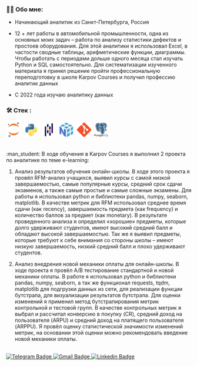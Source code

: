### :man_technologist: Обо мне:

- Начинающий аналитик из Санкт-Петербурга, Россия

- 12 + лет работы в автомобильной промышленности, одна из основных моих задач – работа по анализу статистики дефектов и простоев оборудования. Для этой аналитики я использовал Excel, в частости сводные таблицы, арифметические функции, диаграммы. Чтобы работать с периодами дольше одного месяца стал изучать Python и SQL самостоятельно. Для систематизации изученного материала я принял решение пройти профессиональную переподготовку в школе Karpov Courses и получил профессию аналитик данных

- С 2022 года изучаю аналитику данных


### :hammer_and_wrench: Стек :

<div>
  <img src="https://github.com/devicons/devicon/blob/master/icons/jupyter/jupyter-original.svg" title="Jupyter" alt="Jupyter" width="40" height="40"/>&nbsp;
  <img src="https://github.com/devicons/devicon/blob/master/icons/python/python-original.svg" title="Python" alt="Python" width="40" height="40"/>&nbsp;
  <img src="https://github.com/devicons/devicon/blob/master/icons/pandas/pandas-original.svg" title="Pandas" alt="Pandas" width="40" height="40"/>&nbsp;
  <img src="https://github.com/devicons/devicon/blob/master/icons/numpy/numpy-original.svg" title="Numpy" alt="Numpy" width="40" height="40"/>&nbsp;
  <img src="https://github.com/devicons/devicon/blob/master/icons/git/git-original.svg" title="Git" alt="Git" width="40" height="40"/>&nbsp;
  <img src="https://github.com/devicons/devicon/blob/master/icons/postgresql/postgresql-original-wordmark.svg" title="PostgreSQL" alt="PostgreSQL" width="40" height="40"/>&nbsp; 
</div>

<br>
<br> :man_student: В ходе обучения в Karpov Courses я выполнил 2 проекта по аналитике по теме e-learning:

1.	Анализ результатов обучения онлайн-школы. В ходе этого проекта я провёл RFM-анализ учащихся, выявил курсы с самой низкой завершаемостью, самые популярные курсы, средний срок сдачи экзаменов, а также самые простые и самые сложные экзамены. Для работы я использовал python и библиотеки pandas, numpy, seaborn, matplotlib. В качестве метрик для RFM использовал среднее время сдачи (как recency), завершаемость предмета (как frequency) и количество баллов за предмет (как monetary). В результате проведенного анализа я определил «хорошие» предметы, которые долго удерживают студентов, имеют высокий средний балл и обладают высокой завершаемостью. Так же я выявил предметы, которые требуют к себе внимания со стороны школы – имеют низкую завершаемость, низкий средний балл и плохо удерживают студентов.

2.	Анализ внедрения новой механики оплаты для онлайн-школы. В ходе проекта я провёл А/В тестирование стандартной и новой механики оплаты. В работе я использовал python и библиотеки pandas, numpy, seaborn, а так же функционал requests, tqdm, matplotlib для подгрузки данных из сети, для реализации функции бутстрапа, для визуализации результатов бутстрапа. Для оценки изменений я применил метод бутстрапирования метрик контрольной и тестовой групп. В качестве контрольных метрик я выбрал и рассчитал конверсию в покупку (CR), средний доход на пользователя (ARPU) и средний доход на платящего пользователя (ARPPU). Я провёл оценку статистической значимости изменений метрик, на основании этой оценки можно рекомендовать введение новой механики оплаты. 

<br>
<div id="badges">
  <a href="https://t.me/bezhentsev_is">
    <img src="https://img.shields.io/badge/Telegram-blue?logo=telegram&logoColor=white" alt="Telegram Badge"/>
  </a>
  <a href="mailto:bezhentsev.is@gmail.com">
    <img src="https://img.shields.io/badge/Gmail-red?logo=gmail&logoColor=white" alt="Gmail Badge"/>
  </a>
  <a href="https://www.linkedin.com/in/ilya-bezhentcev-0aa136207">
    <img src="https://img.shields.io/badge/Linkedin-blue?logo=linkedin&logoColor=white" alt="Linkedin Badge"/>
  </a>
</div>
